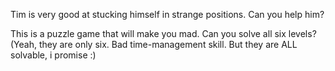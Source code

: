 Tim is very good at stucking himself in strange positions. Can you help him?

This is a puzzle game that will make you mad.
Can you solve all six levels?
(Yeah, they are only six. Bad time-management skill. But they are ALL solvable, i promise :)